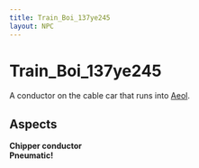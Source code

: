 ```yaml
---
title: Train_Boi_137ye245
layout: NPC
---
```


# Train_Boi_137ye245
A conductor on the cable car that runs into [Aeol](/FATE_in_the_BAWG/locations/Aeol.html).

## Aspects
**Chipper conductor** \
**Pneumatic!**
